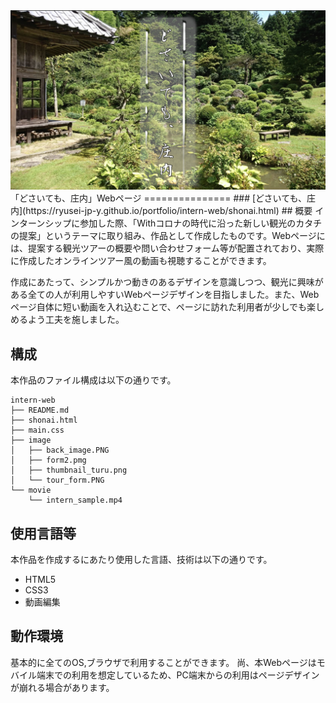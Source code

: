 <img src="image/thumbnail.png" alt="どさいても、庄内">
「どさいても、庄内」Webページ
===============
### [どさいても、庄内](https://ryusei-jp-y.github.io/portfolio/intern-web/shonai.html)
## 概要
インターンシップに参加した際、「Withコロナの時代に沿った新しい観光のカタチの提案」というテーマに取り組み、作品として作成したものです。Webページには、提案する観光ツアーの概要や問い合わせフォーム等が配置されており、実際に作成したオンラインツアー風の動画も視聴することができます。

作成にあたって、シンプルかつ動きのあるデザインを意識しつつ、観光に興味がある全ての人が利用しやすいWebページデザインを目指しました。また、Webページ自体に短い動画を入れ込むことで、ページに訪れた利用者が少しでも楽しめるよう工夫を施しました。

## 構成
本作品のファイル構成は以下の通りです。
```
intern-web
├── README.md
├── shonai.html
├── main.css
├── image
│   ├── back_image.PNG
│   ├── form2.pmg
│   ├── thumbnail_turu.png
│   └── tour_form.PNG
└── movie
    └── intern_sample.mp4
```

## 使用言語等
本作品を作成するにあたり使用した言語、技術は以下の通りです。
* HTML5
* CSS3
* 動画編集

## 動作環境
基本的に全てのOS,ブラウザで利用することができます。
尚、本Webページはモバイル端末での利用を想定しているため、PC端末からの利用はページデザインが崩れる場合があります。

